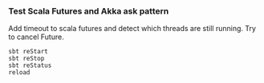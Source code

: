 ### Test Scala Futures and Akka ask pattern
Add timeout to scala futures and detect which threads are still running.
Try to cancel Future.

```
sbt reStart
sbt reStop
sbt reStatus
reload
```